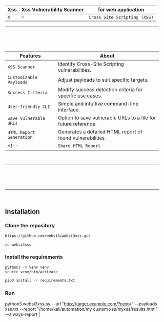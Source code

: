 
   
|Xss|Xss Vulnerability Scanner|for web application|
|----------------|--------------|-------------|
| `X`| `=`| `Cross Site Scripting (XSS)`|

</div>

<hr>

<br>
<br>
<br>


| Features                          | About                                                                       |
|-----------------------------------|-----------------------------------------------------------------------------|
| `XSS Scanner`                     | Identify Cross-Site Scripting vulnerabilities.                              |
| `Customizable Payloads`           | Adjust payloads to suit specific targets.                                   |
| `Success Criteria`                | Modify success detection criteria for specific use cases.                   |
| `User-friendly CLI`               | Simple and intuitive command-line interface.                                |
| `Save Vulnerable URLs`            | Option to save vulnerable URLs to a file for future reference.              |
| `HTML Report Generation`          | Generates a detailed HTML report of found vulnerabilities.                  |
<!-- | `Share HTML Report `  | Share HTML vulnerability reports directly                | -->

<br>
<hr>
<br>
<br>



<br>
<hr>
<br>

## Installation

### Clone the repository

```bash
https://github.com/websi3/websi3xss.git
```
```bash
cd websi3xss
```

### Install the requirements
```bash
python3 -m venv venv                                                                                                                                              
source venv/bin/activate
```
```bash
pip3 install -r requirements.txt
```

### Run 

python3 websi3xss.py --url "http://target.example.com/?next=" --payloads xss.txt --report "/home/kali/automation/my custom xss/myxss/results.html" --always-report
                                                                      |




